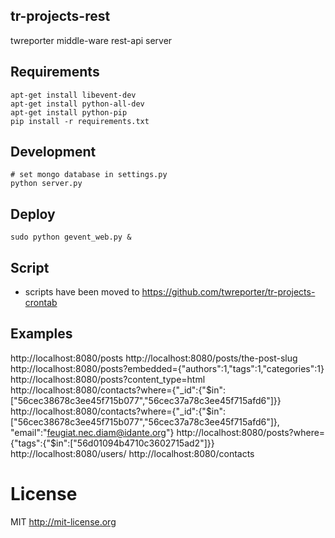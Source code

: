 ## tr-projects-rest

twreporter middle-ware rest-api server

## Requirements

``` shell
apt-get install libevent-dev
apt-get install python-all-dev
apt-get install python-pip
pip install -r requirements.txt
```

## Development

``` shell
# set mongo database in settings.py
python server.py
```

## Deploy

``` shell
sudo python gevent_web.py &
```

## Script

- scripts have been moved to https://github.com/twreporter/tr-projects-crontab

## Examples

http://localhost:8080/posts
http://localhost:8080/posts/the-post-slug
http://localhost:8080/posts?embedded={"authors":1,"tags":1,"categories":1}
http://localhost:8080/posts?content_type=html
http://localhost:8080/contacts?where={"_id":{"$in":["56cec38678c3ee45f715b077","56cec37a78c3ee45f715afd6"]}}
http://localhost:8080/contacts?where={"_id":{"$in":["56cec38678c3ee45f715b077","56cec37a78c3ee45f715afd6"]}, "email":"feugiat.nec.diam@idante.org"}
http://localhost:8080/posts?where={"tags":{"$in":["56d01094b4710c3602715ad2"]}}
http://localhost:8080/users/
http://localhost:8080/contacts

# License

MIT http://mit-license.org 
